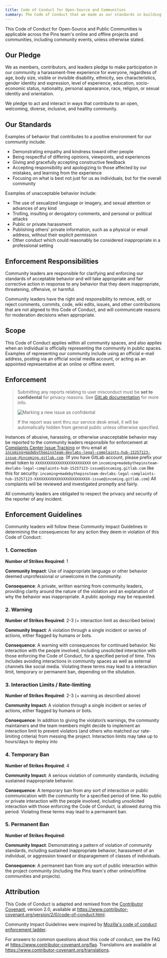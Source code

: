 ```yaml
---
title: Code of Conduct for Open-Source and Communities
summary: The Code of Conduct that we made as our standards in building and improving our Da Rules across communities.
---
```


This Code of Conduct for Open-Source and Public Communities is applicable across the Pins team's online and offline projects and communities, including community events, unless otherwise stated.

## Our Pledge

We as members, contributors, and leaders pledge to make participation in our community a harassment-free experience for everyone, regardless of age, body size, visible or invisible disability, ethnicity, sex characteristics, gender identity and expression, level of experience, education, socio-economic status, nationality, personal appearance, race, religion, or sexual identity and orientation.

We pledge to act and interact in ways that contribute to an open, welcoming, diverse, inclusive, and healthy community.

## Our Standards

Examples of behavior that contributes to a positive environment for our community include:

* Demonstrating empathy and kindness toward other people
* Being respectful of differing opinions, viewpoints, and experiences
* Giving and gracefully accepting constructive feedback
* Accepting responsibility and apologizing to those affected by our mistakes, and learning from the experience
* Focusing on what is best not just for us as individuals, but for the overall community

Examples of unacceptable behavior include:

* The use of sexualized language or imagery, and sexual attention or
  advances of any kind
* Trolling, insulting or derogatory comments, and personal or political attacks
* Public or private harassment
* Publishing others' private information, such as a physical or email
  address, without their explicit permission
* Other conduct which could reasonably be considered inappropriate in a
  professional setting

## Enforcement Responsibilities

Community leaders are responsible for clarifying and enforcing our standards of acceptable behavior and will take appropriate and fair corrective action in response to any behavior that they deem inappropriate, threatening, offensive, or harmful.

Community leaders have the right and responsibility to remove, edit, or reject comments, commits, code, wiki edits, issues, and other contributions that are not aligned to this Code of Conduct, and will communicate reasons for moderation decisions when appropriate.

## Scope

This Code of Conduct applies within all community spaces, and also applies when an individual is officially representing the community in public spaces. Examples of representing our community include using an official e-mail address, posting via an official social media account, or acting as an appointed representative at an online or offline event.

## Enforcement

> Submitting any reports relating to user misconduct must be **set to confidental** for privacy reasons. See [GitLab documentation](https://docs.gitlab.com/ee/user/project/issues/confidential_issues.html#confidential-issues) for more info.
>
> ![Marking a new issue as confidental](https://gitlab.com/MadeByThePinsTeam-DevLabs/legal/complaints-hub/uploads/9575bcf1e3ad550f0d4f7a562608e8db/image.png)
>
> If the report was sent thru our service desk email, it will be automatically hidden from general public unless otherwise specified.

Instances of abusive, harassing, or otherwise unacceptable behavior may be reported to the community leaders responsible for enforcement at [Complaints Center Issue Tracking](https://gitlab.com/MadeByThePinsTeam-DevLabs/legal/complaints-hub/issues) or thru email at [`incoming+madebythepinsteam-devlabs-legal-complaints-hub-15257123-issue-@incoming.gitlab.com`](mailto:incoming+madebythepinsteam-devlabs-legal-complaints-hub-15257123-issue-@incoming.gitlab.com). (If you have GitLab account, please prefix your email token to `XXXXXXXXXXXXXXXXXXXXXXXXX` on `incoming+madebythepinsteam-devlabs-legal-complaints-hub-15257123-issue@incoming.gitlab.com` like this for security: `incoming+madebythepinsteam-devlabs-legal-complaints-hub-15257123-XXXXXXXXXXXXXXXXXXXXXXXXX-issue@incoming.gitlab.com`) All complaints will be reviewed and investigated promptly and fairly.

All community leaders are obligated to respect the privacy and security of the reporter of any incident.

## Enforcement Guidelines

Community leaders will follow these Community Impact Guidelines in determining the consequences for any action they deem in violation of this Code of Conduct:

### 1. Correction

**Number of Strikes Required**: 1

**Community Impact**: Use of inappropriate language or other behavior deemed unprofessional or unwelcome in the community.

**Consequence**: A private, written warning from community leaders, providing clarity around the nature of the violation and an explanation of why the behavior was inappropriate. A public apology may be requested.

### 2. Warning

**Number of Strikes Required**: 2-3 (+ interaction limit as described below)

**Community Impact**: A violation through a single incident or series of actions, either flagged by humans or bots.

**Consequence**: A warning with consequences for continued behavior. No interaction with the people involved, including unsolicited interaction with those enforcing the Code of Conduct, for a specified period of time. This includes avoiding interactions in community spaces as well as external channels like social media. Violating these terms may lead to a interaction limit, temporary or permanent ban, depending on the situtation.

### 3. Interaction Limits / Rate-limiting

**Number of Strikes Required**: 2-3 (+ warning as described above)

**Community Impact**: A violation through a single incident or series of actions, either flagged by humans or bots.

**Consequence**: In addition to giving the violator/s warnings, the community maintainers and the team members might decide to implement an interaction limit to prevent violators (and others who matched our rate-limiting criteria) from messing the project. Interaction limits may take up to hours/days to deploy into

### 4. Temporary Ban

**Number of Strikes Required**: 4

**Community Impact**: A serious violation of community standards, including sustained inappropriate behavior.

**Consequence**: A temporary ban from any sort of interaction or public communication with the community for a specified period of time. No public or private interaction with the people involved, including unsolicited interaction with those enforcing the Code of Conduct, is allowed during this period. Violating these terms may lead to a permanent ban.

### 5. Permanent Ban

**Number of Strikes Required**:

**Community Impact**: Demonstrating a pattern of violation of community standards, including sustained inappropriate behavior,  harassment of an individual, or aggression toward or disparagement of classes of individuals.

**Consequence**: A permanent ban from any sort of public interaction within the project community (including the Pins team's other online/offline communities and projects).

## Attribution

This Code of Conduct is adapted and remixed from the [Contributor Covenant][homepage], version 2.0,
available at https://www.contributor-covenant.org/version/2/0/code-of-conduct.html.

Community Impact Guidelines were inspired by [Mozilla's code of conduct enforcement ladder](https://github.com/mozilla/diversity).

[homepage]: https://www.contributor-covenant.org

For answers to common questions about this code of conduct, see the FAQ at
https://www.contributor-covenant.org/faq. Translations are available at https://www.contributor-covenant.org/translations.
